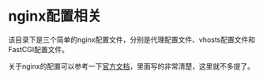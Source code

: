 nginx配置相关
============

该目录下是三个简单的nginx配置文件，分别是代理配置文件、vhosts配置文件和FastCGI配置文件。

关于nginx的配置可以参考一下[官方文档][nginx_site]，里面写的非常清楚，这里就不多提了。

[nginx_site]: http://wiki.nginx.org/

